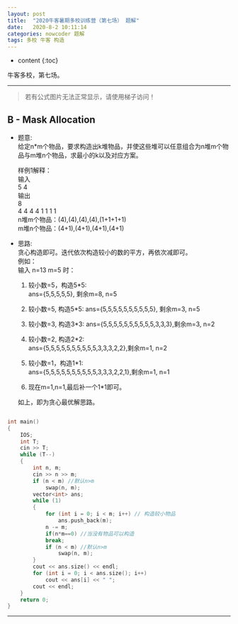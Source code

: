 ```yaml
---
layout: post
title:  "2020牛客暑期多校训练营（第七场） 题解"
date:   2020-8-2 10:11:14
categories: nowcoder 题解
tags: 多校 牛客 构造
---
```


* content
{:toc}

牛客多校，第七场。



---

> 若有公式图片无法正常显示，请使用梯子访问！


## B - Mask Allocation


* 题意:  
  给定n*m个物品，要求构造出k堆物品，并使这些堆可以任意组合为n堆m个物品与m堆n个物品，求最小的k以及对应方案。  

  样例1解释：  
  输入  
  5 4  
  输出  
  8  
  4 4 4 4 1 1 1 1  
  n堆m个物品：(4),(4),(4),(4),(1+1+1+1)  
  m堆n个物品：(4+1),(4+1),(4+1),(4+1)

* 思路:  
  贪心构造即可。迭代依次构造较小的数的平方，再依次减即可。  
  例如：  
  输入 n=13 m=5 时：  
  
  1. 较小数=5，构造5*5:  
  ans={5,5,5,5,5}, 剩余m=8, n=5  
  
  2. 较小数=5, 构造5*5:
  ans={5,5,5,5,5,5,5,5,5,5}, 剩余m=3, n=5  
  
  3. 较小数=3, 构造3*3:
  ans={5,5,5,5,5,5,5,5,5,5,3,3,3},剩余m=3, n=2  

  4. 较小数=2, 构造2*2:  
  ans={5,5,5,5,5,5,5,5,5,5,3,3,3,2,2},剩余m=1, n=2  

  5. 较小数=1，构造1*1:  
  ans={5,5,5,5,5,5,5,5,5,5,3,3,3,2,2,1},剩余m=1, n=1  
  
  6. 现在m=1,n=1,最后补一个1*1即可。  

  如上，即为贪心最优解思路。

```c++

int main()
{
    IOS;
    int T;
    cin >> T;
    while (T--)
    {
        int n, m;
        cin >> n >> m;
        if (n < m) //默认n>m
            swap(n, m);
        vector<int> ans;
        while (1)
        {
            for (int i = 0; i < m; i++) // 构造较小物品
                ans.push_back(m);
            n -= m; 
            if(n*m==0) //当没有物品可以构造
            break;
            if (n < m) //默认n>m
                swap(n, m);
        }
        cout << ans.size() << endl;
        for (int i = 0; i < ans.size(); i++)
            cout << ans[i] << " ";
        cout << endl;
    }
    return 0;
}

```

---
